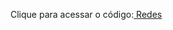 Clique para acessar o código:<a href="https://nivelton.github.io/Projeto-sociais/index.html" target="_blank"> Redes </a>